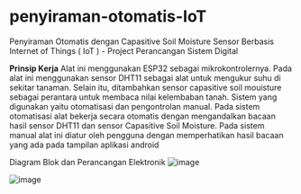 # penyiraman-otomatis-IoT
Penyiraman Otomatis dengan Capasitive Soil Moisture Sensor Berbasis Internet of Things ( IoT ) - Project Perancangan Sistem Digital


**Prinsip Kerja**
Alat ini menggunakan ESP32 sebagai mikrokontrolernya. Pada alat ini menggunakan sensor DHT11 sebagai alat untuk mengukur suhu di sekitar tanaman. Selain itu, ditambahkan sensor capasitive soil mouisture sebagai perantara untuk membaca nilai kelembaban tanah. Sistem yang digunakan yaitu otomatisasi dan pengontrolan manual. Pada sistem otomatisasi alat bekerja secara otomatis dengan mengandalkan bacaan hasil sensor DHT11 dan sensor Capasitive Soil Moisture. Pada sistem manual alat ini diatur oleh pengguna dengan memperhatikan hasil bacaan yang ada pada tampilan aplikasi android

Diagram Blok dan Perancangan Elektronik
![image](https://github.com/user-attachments/assets/f3212177-9c0b-41c7-8224-c720f85c1644)

![image](https://github.com/user-attachments/assets/3f286f30-2e18-4047-8d8b-c8d7aae19cfa)

